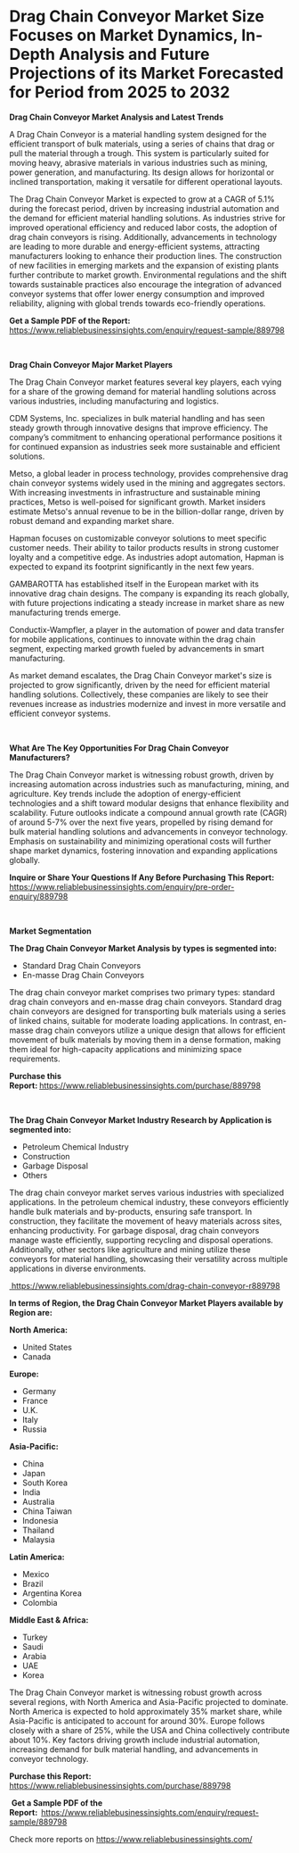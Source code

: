 <p><h1>Drag Chain Conveyor Market Size Focuses on Market Dynamics, In-Depth Analysis and Future Projections of its Market Forecasted for Period from 2025 to 2032</h1></p><p><strong>Drag Chain Conveyor Market Analysis and Latest Trends</strong></p>
<p><p>A Drag Chain Conveyor is a material handling system designed for the efficient transport of bulk materials, using a series of chains that drag or pull the material through a trough. This system is particularly suited for moving heavy, abrasive materials in various industries such as mining, power generation, and manufacturing. Its design allows for horizontal or inclined transportation, making it versatile for different operational layouts.</p><p>The Drag Chain Conveyor Market is expected to grow at a CAGR of 5.1% during the forecast period, driven by increasing industrial automation and the demand for efficient material handling solutions. As industries strive for improved operational efficiency and reduced labor costs, the adoption of drag chain conveyors is rising. Additionally, advancements in technology are leading to more durable and energy-efficient systems, attracting manufacturers looking to enhance their production lines. The construction of new facilities in emerging markets and the expansion of existing plants further contribute to market growth. Environmental regulations and the shift towards sustainable practices also encourage the integration of advanced conveyor systems that offer lower energy consumption and improved reliability, aligning with global trends towards eco-friendly operations.</p></p>
<p><strong>Get a Sample PDF of the Report:&nbsp;</strong> <a href="https://www.reliablebusinessinsights.com/enquiry/request-sample/889798?utm_campaign=3113&utm_medium=2&utm_source=Github&utm_content=ia&utm_term=08042025&utm_id=drag-chain-conveyor">https://www.reliablebusinessinsights.com/enquiry/request-sample/889798</a></p>
<p>&nbsp;</p>
<p><strong>Drag Chain Conveyor Major Market Players</strong></p>
<p><p>The Drag Chain Conveyor market features several key players, each vying for a share of the growing demand for material handling solutions across various industries, including manufacturing and logistics. </p><p>CDM Systems, Inc. specializes in bulk material handling and has seen steady growth through innovative designs that improve efficiency. The company’s commitment to enhancing operational performance positions it for continued expansion as industries seek more sustainable and efficient solutions.</p><p>Metso, a global leader in process technology, provides comprehensive drag chain conveyor systems widely used in the mining and aggregates sectors. With increasing investments in infrastructure and sustainable mining practices, Metso is well-poised for significant growth. Market insiders estimate Metso's annual revenue to be in the billion-dollar range, driven by robust demand and expanding market share.</p><p>Hapman focuses on customizable conveyor solutions to meet specific customer needs. Their ability to tailor products results in strong customer loyalty and a competitive edge. As industries adopt automation, Hapman is expected to expand its footprint significantly in the next few years.</p><p>GAMBAROTTA has established itself in the European market with its innovative drag chain designs. The company is expanding its reach globally, with future projections indicating a steady increase in market share as new manufacturing trends emerge.</p><p>Conductix-Wampfler, a player in the automation of power and data transfer for mobile applications, continues to innovate within the drag chain segment, expecting marked growth fueled by advancements in smart manufacturing.</p><p>As market demand escalates, the Drag Chain Conveyor market's size is projected to grow significantly, driven by the need for efficient material handling solutions. Collectively, these companies are likely to see their revenues increase as industries modernize and invest in more versatile and efficient conveyor systems.</p></p>
<p>&nbsp;</p>
<p><strong>What Are The Key Opportunities For Drag Chain Conveyor Manufacturers?</strong></p>
<p><p>The Drag Chain Conveyor market is witnessing robust growth, driven by increasing automation across industries such as manufacturing, mining, and agriculture. Key trends include the adoption of energy-efficient technologies and a shift toward modular designs that enhance flexibility and scalability. Future outlooks indicate a compound annual growth rate (CAGR) of around 5-7% over the next five years, propelled by rising demand for bulk material handling solutions and advancements in conveyor technology. Emphasis on sustainability and minimizing operational costs will further shape market dynamics, fostering innovation and expanding applications globally.</p></p>
<p><strong>Inquire or Share Your Questions If Any Before Purchasing This Report:</strong> <a href="https://www.reliablebusinessinsights.com/enquiry/pre-order-enquiry/889798?utm_campaign=3113&utm_medium=2&utm_source=Github&utm_content=ia&utm_term=08042025&utm_id=drag-chain-conveyor">https://www.reliablebusinessinsights.com/enquiry/pre-order-enquiry/889798</a></p>
<p>&nbsp;</p>
<p><strong>Market Segmentation</strong></p>
<p><strong>The Drag Chain Conveyor Market Analysis by types is segmented into:</strong></p>
<p><ul><li>Standard Drag Chain Conveyors</li><li>En-masse Drag Chain Conveyors</li></ul></p>
<p><p>The drag chain conveyor market comprises two primary types: standard drag chain conveyors and en-masse drag chain conveyors. Standard drag chain conveyors are designed for transporting bulk materials using a series of linked chains, suitable for moderate loading applications. In contrast, en-masse drag chain conveyors utilize a unique design that allows for efficient movement of bulk materials by moving them in a dense formation, making them ideal for high-capacity applications and minimizing space requirements.</p></p>
<p><strong>Purchase this Report:&nbsp;</strong><a href="https://www.reliablebusinessinsights.com/purchase/889798?utm_campaign=3113&utm_medium=2&utm_source=Github&utm_content=ia&utm_term=08042025&utm_id=drag-chain-conveyor">https://www.reliablebusinessinsights.com/purchase/889798</a></p>
<p>&nbsp;</p>
<p><strong>The Drag Chain Conveyor Market Industry Research by Application is segmented into:</strong></p>
<p><ul><li>Petroleum Chemical Industry</li><li>Construction</li><li>Garbage Disposal</li><li>Others</li></ul></p>
<p><p>The drag chain conveyor market serves various industries with specialized applications. In the petroleum chemical industry, these conveyors efficiently handle bulk materials and by-products, ensuring safe transport. In construction, they facilitate the movement of heavy materials across sites, enhancing productivity. For garbage disposal, drag chain conveyors manage waste efficiently, supporting recycling and disposal operations. Additionally, other sectors like agriculture and mining utilize these conveyors for material handling, showcasing their versatility across multiple applications in diverse environments.</p></p>
<p><a href="https://www.reliablebusinessinsights.com/drag-chain-conveyor-r889798?utm_campaign=3113&utm_medium=2&utm_source=Github&utm_content=ia&utm_term=08042025&utm_id=drag-chain-conveyor">&nbsp;https://www.reliablebusinessinsights.com/drag-chain-conveyor-r889798</a></p>
<p><strong>In terms of Region, the Drag Chain Conveyor Market Players available by Region are:</strong></p>
<p>
    <p> <strong> North America: </strong>
        <ul>
            <li>United States</li>
            <li>Canada</li>
        </ul>
        </p> 
    <p> <strong> Europe: </strong>
        <ul>
            <li>Germany</li>
            <li>France</li>
            <li>U.K.</li>
            <li>Italy</li>
            <li>Russia</li>
        </ul>
        </p> 
    <p> <strong> Asia-Pacific: </strong>
        <ul>
            <li>China</li>
            <li>Japan</li>
            <li>South Korea</li>
            <li>India</li>
            <li>Australia</li>
            <li>China Taiwan</li>
            <li>Indonesia</li>
            <li>Thailand</li>
            <li>Malaysia</li>
        </ul>
        </p> 
    <p> <strong> Latin America: </strong>
        <ul>
            <li>Mexico</li>
            <li>Brazil</li>
            <li>Argentina Korea</li>
            <li>Colombia</li>
        </ul>
        </p> 
    <p> <strong> Middle East & Africa: </strong>
        <ul>
            <li>Turkey</li>
            <li>Saudi</li>
            <li>Arabia</li>
            <li>UAE</li>
            <li>Korea</li>
        </ul>
    </p>
    </p>
<p><p>The Drag Chain Conveyor market is witnessing robust growth across several regions, with North America and Asia-Pacific projected to dominate. North America is expected to hold approximately 35% market share, while Asia-Pacific is anticipated to account for around 30%. Europe follows closely with a share of 25%, while the USA and China collectively contribute about 10%. Key factors driving growth include industrial automation, increasing demand for bulk material handling, and advancements in conveyor technology.</p></p>
<p><strong>Purchase this Report: </strong><a href="https://www.reliablebusinessinsights.com/purchase/889798?utm_campaign=3113&utm_medium=2&utm_source=Github&utm_content=ia&utm_term=08042025&utm_id=drag-chain-conveyor">https://www.reliablebusinessinsights.com/purchase/889798</a></p>
<p>&nbsp;<strong>Get a Sample PDF of the Report:&nbsp;&nbsp;</strong><a href="https://www.reliablebusinessinsights.com/enquiry/request-sample/889798?utm_campaign=3113&utm_medium=2&utm_source=Github&utm_content=ia&utm_term=08042025&utm_id=drag-chain-conveyor">https://www.reliablebusinessinsights.com/enquiry/request-sample/889798</a></p>
<p><strong></strong></p>
<p>Check more reports on <a href="https://www.reliablebusinessinsights.com/?utm_campaign=3113&utm_medium=2&utm_source=Github&utm_content=ia&utm_term=08042025&utm_id=drag-chain-conveyor">https://www.reliablebusinessinsights.com/</a></p>